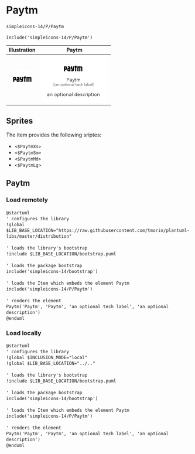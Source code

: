 # Paytm


```text
simpleicons-14/P/Paytm
```

```text
include('simpleicons-14/P/Paytm')
```



| Illustration | Paytm |
| :---: | :---: |
| ![illustration for Illustration](../../simpleicons-14/P/Paytm.png) | ![illustration for Paytm](../../simpleicons-14/P/Paytm.Local.png) |



## Sprites
The item provides the following sriptes:

- `<$PaytmXs>`
- `<$PaytmSm>`
- `<$PaytmMd>`
- `<$PaytmLg>`





## Paytm

### Load remotely
```plantuml
@startuml
' configures the library
!global $LIB_BASE_LOCATION="https://raw.githubusercontent.com/tmorin/plantuml-libs/master/distribution"

' loads the library's bootstrap
!include $LIB_BASE_LOCATION/bootstrap.puml

' loads the package bootstrap
include('simpleicons-14/bootstrap')

' loads the Item which embeds the element Paytm
include('simpleicons-14/P/Paytm')

' renders the element
Paytm('Paytm', 'Paytm', 'an optional tech label', 'an optional description')
@enduml
```

### Load locally
```plantuml
@startuml
' configures the library
!global $INCLUSION_MODE="local"
!global $LIB_BASE_LOCATION="../.."

' loads the library's bootstrap
!include $LIB_BASE_LOCATION/bootstrap.puml

' loads the package bootstrap
include('simpleicons-14/bootstrap')

' loads the Item which embeds the element Paytm
include('simpleicons-14/P/Paytm')

' renders the element
Paytm('Paytm', 'Paytm', 'an optional tech label', 'an optional description')
@enduml
```


